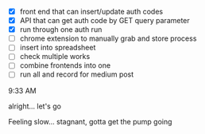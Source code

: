 - [x] front end that can insert/update auth codes
- [x] API that can get auth code by GET query parameter
- [x] run through one auth run
- [ ] chrome extension to manually grab and store process
- [ ] insert into spreadsheet
- [ ] check multiple works
- [ ] combine frontends into one
- [ ] run all and record for medium post

9:33 AM

alright... let's go

Feeling slow... stagnant, gotta get the pump going

